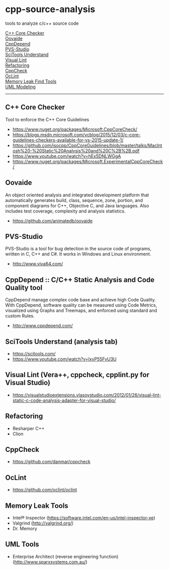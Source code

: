 # cpp-source-analysis
tools to analyze c/c++ source code

[C++ Core Checker](#a1)<br />
[Oovaide](#ab)<br>
[CppDepend](#a2)<br />
[PVS-Studio](#ac)<br />
[SciTools Understand](#a3)<br />
[Visual Lint](#a4)<br />
[Refactoring](#a5)<br />
[CppCheck](#a6)<br />
[OcLint](#a7)<br />
[Memory Leak Find Tools](#a8)<br />
[UML Modeling](#a9)<br />

----------

<a name="a1"></a>C++ Core Checker
----------------
Tool to enforce the C++ Core Guidelines

 - https://www.nuget.org/packages/Microsoft.CppCoreCheck/
 - https://blogs.msdn.microsoft.com/vcblog/2015/12/03/c-core-guidelines-checkers-available-for-vs-2015-update-1/
 - https://github.com/isocpp/CppCoreGuidelines/blob/master/talks/MacIntosh%20-%20Static%20Analysis%20and%20C%2B%2B.pdf
 - https://www.youtube.com/watch?v=hEx5DNLWGgA
 - https://www.nuget.org/packages/Microsoft.ExperimentalCppCoreCheck/


<a name="ab"></a>Oovaide
--------------------------------------------------------
An object oriented analysis and integrated development platform that automatically generates build, class, sequence, zone, portion, and component diagrams for C++, Objective C, and Java languages. Also includes test coverage, complexity and analysis statistics.

 - https://github.com/animatedb/oovaide

<a name="ac"></a>PVS-Studio
--------------------------------------------------------
PVS-Studio is a tool for bug detection in the source code of programs, written in C, C++ and C#. It works in Windows and Linux environment.

- http://www.viva64.com/

<a name="a2"></a>CppDepend :: C/C++ Static Analysis and Code Quality tool
--------------------------------------------------------
CppDepend manage complex code base and achieve high Code Quality. With CppDepend, software quality can be measured using Code Metrics, visualized using Graphs and Treemaps, and enforced using standard and custom Rules.

 - http://www.cppdepend.com/

<a name="a3"></a>SciTools Understand (analysis tab)
----------------------------------

 - https://scitools.com/
 - https://www.youtube.com/watch?v=lxyP55FvU3U

<a name="a4"></a>Visual Lint (Vera++, cppcheck, cpplint.py for Visual Studio)
------------------------------------------------------------

 - https://visualstudioextensions.vlasovstudio.com/2012/01/26/visual-lint-static-c-code-analysis-adapter-for-visual-studio/

<a name="a5"></a>Refactoring
-----------
 - Resharper C++
 - Clion

<a name="a6"></a>CppCheck
-----------
 - https://github.com/danmar/cppcheck
 
<a name="a7"></a>OcLint
-----------
 - https://github.com/oclint/oclint 

<a name="a8"></a>Memory Leak Tools
-----------
 - Intel® Inspector (https://software.intel.com/en-us/intel-inspector-xe)
 - Valgrind (http://valgrind.org/)
 - Dr. Memory

<a name="a9"></a>UML Tools
-----------
 - Enterprise Architect (reverse engineering function) (http://www.sparxsystems.com.au/)
 
